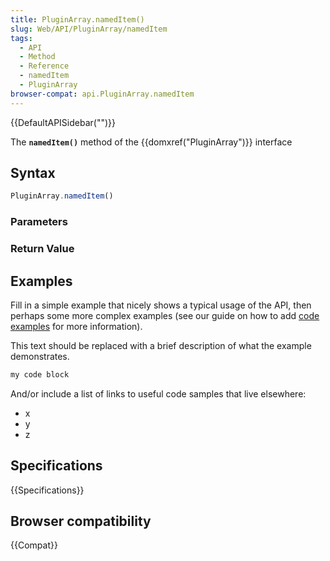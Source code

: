 ```yaml
---
title: PluginArray.namedItem()
slug: Web/API/PluginArray/namedItem
tags:
  - API
  - Method
  - Reference
  - namedItem
  - PluginArray
browser-compat: api.PluginArray.namedItem
---
```

{{DefaultAPISidebar("")}}

The **`namedItem()`** method of the {{domxref("PluginArray")}} interface 

## Syntax

```js
PluginArray.namedItem()
```

### Parameters



### Return Value



## Examples

Fill in a simple example that nicely shows a typical usage of the API, then perhaps some more complex examples (see our guide on how to add [code examples](/en-US/docs/MDN/Contribute/Structures/Code_examples) for more information).

This text should be replaced with a brief description of what the example demonstrates.

```js
my code block
```

And/or include a list of links to useful code samples that live elsewhere:

*   x
*   y
*   z

## Specifications

{{Specifications}}

## Browser compatibility

{{Compat}}

